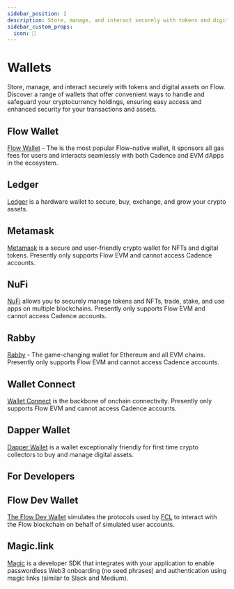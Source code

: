 ```yaml
---
sidebar_position: 2
description: Store, manage, and interact securely with tokens and digital assets on Flow. Discover a range of wallets that offer convenient ways to handle and safeguard your cryptocurrency holdings, ensuring easy access and enhanced security for your transactions and assets.
sidebar_custom_props:
  icon: 🔑
---
```


# Wallets

Store, manage, and interact securely with tokens and digital assets on Flow. Discover a range of wallets that offer convenient ways to handle and safeguard your cryptocurrency holdings, ensuring easy access and enhanced security for your transactions and assets.

<div id="cards" className="cards">

## Flow Wallet

[Flow Wallet](https://wallet.flow.com/) - The is the most popular Flow-native wallet, it sponsors all gas fees for users and interacts seamlessly with both Cadence and EVM dApps in the ecosystem.

## Ledger

[Ledger](https://www.ledger.com/) is a hardware wallet to secure, buy, exchange, and grow your crypto assets.

## Metamask

[Metamask](https://metamask.io/) is a secure and user-friendly crypto wallet for NFTs and digital tokens. Presently only supports Flow EVM and cannot access Cadence accounts.

## NuFi

[NuFi](https://nu.fi/) allows you to securely manage tokens and NFTs, trade, stake, and use apps on multiple blockchains. Presently only supports Flow EVM and cannot access Cadence accounts.

## Rabby

[Rabby](https://rabby.io/) - The game-changing wallet for Ethereum and all EVM chains. Presently only supports Flow EVM and cannot access Cadence accounts.

## Wallet Connect

[Wallet Connect](https://reown.com/) is the backbone of onchain connectivity. Presently only supports Flow EVM and cannot access Cadence accounts.

## Dapper Wallet

[Dapper Wallet](https://www.meetdapper.com/) is a wallet exceptionally friendly for first time crypto collectors to buy and manage digital assets.

</div>

## For Developers

<div id="cards" className="cards">

## Flow Dev Wallet

[The Flow Dev Wallet](../tools/flow-dev-wallet/index.md) simulates the protocols used by [FCL](../tools/clients/fcl-js/index.md) to interact with the Flow blockchain on behalf of simulated user accounts.

## Magic.link

[Magic](https://magic.link/) is a developer SDK that integrates with your application to enable passwordless Web3 onboarding (no seed phrases) and authentication using magic links (similar to Slack and Medium).

</div>

